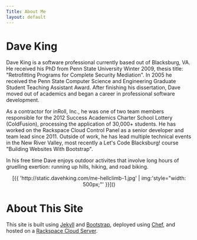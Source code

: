```yaml
---
Title: About Me
layout: default
---
```


# Dave King

Dave King is a software professional currently based out of Blacksburg, VA.  He received his PhD from Penn State University Winter 2009, thesis title: "Retrofitting Programs for Complete Security Mediation".  In 2005 he received the Penn State Computer Science and Engineering Graduate Student Teaching Assistant Award.  After finishing his dissertation, Dave moved out of academics and began a career in professional software development.

As a contractor for inRoll, Inc., he was one of two team members responsible for the 2012 Success Academics Charter School Lottery (ColdFusion), processing the application of 30,000+ students.  He has worked on the Rackspace Cloud Control Panel as a senior developer and team lead since 2011.  Outside of work, he has lead multiple technical events in the New River Valley, most recently a Let's Code Blacksburg! course "Building Websites With Bootstrap".

In his free time Dave enjoys outdoor activites that involve long hours of gruelling exertion: running up hills, hiking, and road biking.

<center>
[{{ 'http://static.davehking.com/me-hellclimb-1.jpg' | img:'style="width: 500px;"' }}]()
</center>

# About This Site

This site is built using [Jekyll](https://github.com/mojombo/jekyll) and [Bootstrap](http://getbootstrap.com/), deployed using [Chef](http://www.opscode.com/chef/), and hosted on a [Rackspace Cloud Server](http://www.rackspace.com/cloud/).